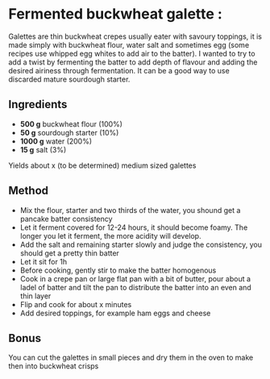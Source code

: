 # Fermented buckwheat galette :

Galettes are thin buckwheat crepes usually eater with savoury toppings, it is made simply with buckwheat flour, water salt and sometimes egg (some recipes use whipped egg whites to add air to the batter). I wanted to try to add a twist by fermenting the batter to add depth of flavour and adding the desired airiness through fermentation. It can be a good way to use discarded mature sourdough starter.

## Ingredients
* __500 g__ buckwheat flour (100%)
* __50 g__ sourdough starter (10%)
* __1000 g__ water (200%)
* __15 g__ salt (3%)

Yields about x (to be determined)  medium sized galettes

## Method 
* Mix the flour, starter and two thirds of the water, you shound get a pancake batter consistency
* Let it ferment covered for 12-24 hours, it should become foamy. The longer you let it ferment, the more acidity will develop.
* Add the salt and remaining starter slowly and judge the consistency, you should get a pretty thin batter
* Let it sit for 1h
* Before cooking, gently stir to make the batter homogenous
* Cook in a crepe pan or large flat pan with a bit of butter, pour about a ladel of batter and tilt the pan to distribute the batter into an even and thin layer
* Flip and cook for about x minutes
* Add desired toppings, for example ham eggs and cheese

## Bonus
You can cut the galettes in small pieces and dry them in the oven to make then into buckwheat crisps

